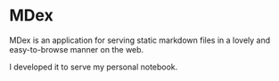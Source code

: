 # MDex

MDex is an application for serving static markdown files in a lovely
and easy-to-browse manner on the web.

I developed it to serve my personal notebook.
